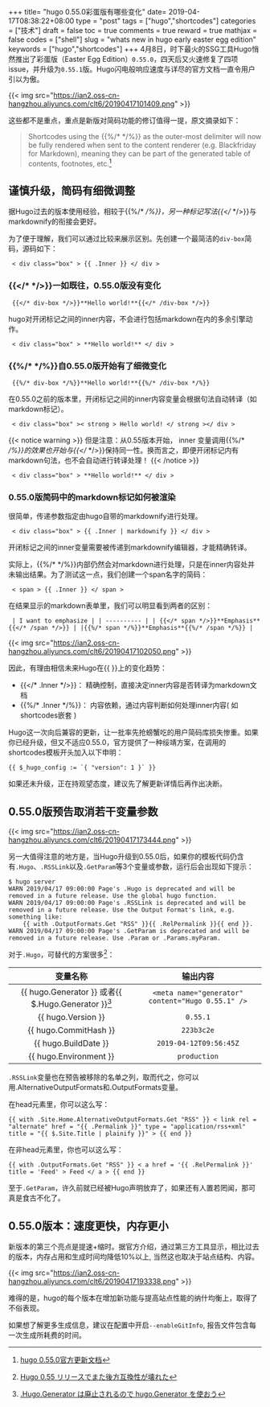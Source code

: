 +++
title= "hugo 0.55.0彩蛋版有哪些变化"
date= 2019-04-17T08:38:22+08:00
type = "post"
tags = ["hugo","shortcodes"]
categories = ["技术"]
draft = false
toc = true
comments = true
reward = true
mathjax = false
codes = ["shell"]
slug = "whats new in hugo early easter egg edition"
keywords = ["hugo","shortcodes"]
+++
4月8日，时下最火的SSG工具Hugo悄然推出了彩蛋版（Easter Egg Edition）`0.55.0`，四天后又火速修复了四项issue，并升级为`0.55.1`版。Hugo闪电般响应速度与详尽的官方文档一直令用户引以为傲。

{{< img src="https://ian2.oss-cn-hangzhou.aliyuncs.com/clt6/20190417101409.png" >}}

这些都不是重点，重点是新版对简码功能的修订值得一提，原文摘录如下：

>Shortcodes using the {{%/* */%}} as the outer-most delimiter will now be fully rendered when sent to the content renderer (e.g. Blackfriday for Markdown), meaning they can be part of the generated table of contents, footnotes, etc.[^1]

<!--more-->
## 谨慎升级，简码有细微调整

据Hugo过去的版本使用经验，相较于{{%/* */%}}，另一种标记写法{{</* */>}}与markdownify的衔接会更好。

为了便于理解，我们可以通过比较来展示区别。先创建一个最简洁的`div-box`简码，源码如下：

```shell
 < div class="box" > {{ .Inner }} </ div >
```
### {{</* */>}}一如既往，0.55.0版没有变化

```shell
 {{</* div-box */>}}**Hello world!**{{</* /div-box */>}}
```
 hugo对开闭标记之间的inner内容，不会进行包括markdown在内的多余引擎动作。

```shell
 < div class="box" > **Hello world!** </ div >
```

### {{%/* */%}}自0.55.0版开始有了细微变化
```shell
 {{%/* div-box */%}}**Hello world!**{{%/* /div-box */%}}
```
在0.55.0之前的版本里，开闭标记之间的inner内容变量会根据句法自动转译（如markdown标记）。

```shell
 < div class="box" >< strong > Hello world! </ strong ></ div >
```
{{< notice warning >}}
但是注意：从0.55版本开始， inner 变量调用{{%/* */%}}的效果也开始与{{</* */>}}保持同一性。换而言之，即便开闭标记内有markdown句法，也不会自动进行转译处理！
{{< /notice >}}

```shell
 < div class="box" > **Hello world!** </ div >
```
### 0.55.0版简码中的markdown标记如何被渲染

很简单，传递参数指定由hugo自带的markdownify进行处理。

```shell
 < div class="box" > {{ .Inner | markdownify }} </ div >
```
开闭标记之间的inner变量需要被传递到markdownify编辑器，才能精确转译。

实际上，{{%/* */%}}内部仍然会对markdown进行处理，只是在inner内容处并未输出结果。为了测试这一点，我们创建一个span名字的简码：

```shell
 < span > {{ .Inner }} </ span >
```
在结果显示的markdown表单里，我们可以明显看到两者的区别：

```shell
 | I want to emphasize | | ---------- | | {{</* span */>}}**Emphasis**{{</* /span */>}} | |{{%/* span */%}}**Emphasis**{{%/* /span */%}} |
```
{{< img src="https://ian2.oss-cn-hangzhou.aliyuncs.com/clt6/20190417102050.png" >}}

因此，有理由相信未来Hugo在{{ }}上的变化趋势：

- {{</* .Inner */>}}： 精确控制，直接决定inner内容是否转译为markdown文档
- {{%/* .Inner */%}}： 内容依赖，通过内容判断如何处理inner内容( 如shortcodes嵌套 )

Hugo这一次向后兼容的更新，让一批率先抢螃蟹吃的用户简码库损失惨重。如果你已经升级，但又不适应0.55.0，官方提供了一种绥靖方案，在调用的shortcodes模板开头加入以下申明：

```shell
{{ $_hugo_config := `{ "version": 1 }` }}
```

如果还未升级，正在持观望态度，建议先了解更新详情后再作出决断。

## 0.55.0版预告取消若干变量参数

{{< img src="https://ian2.oss-cn-hangzhou.aliyuncs.com/clt6/20190417173444.png" >}}

另一大值得注意的地方是，当Hugo升级到0.55.0后，如果你的模板代码仍含有`.Hugo`、`.RSSLink`以及`.GetParam`等3个变量或参数，运行后会出现如下提示：

```shell
$ hugo server
WARN 2019/04/17 09:00:00 Page's .Hugo is deprecated and will be removed in a future release. Use the global hugo function.
WARN 2019/04/17 09:00:00 Page's .RSSLink is deprecated and will be removed in a future release. Use the Output Format's link, e.g. something like:
    {{ with .OutputFormats.Get "RSS" }}{{ .RelPermalink }}{{ end }}.
WARN 2019/04/17 09:00:00 Page's .GetParam is deprecated and will be removed in a future release. Use .Param or .Params.myParam.
```

对于`.Hugo`，可替代的方案很多[^2]：

| 变量名称 | 输出内容 |
| :-: | :-: |
| {{ hugo.Generator }} 或者{{ $.Hugo.Generator }}[^3]| `<meta name="generator" content="Hugo 0.55.1" />` |
| {{ hugo.Version }} | `0.55.1` |
| {{ hugo.CommitHash }} | `223b3c2e` |
| {{ hugo.BuildDate }} | `2019-04-12T09:56:45Z` |
| {{ hugo.Environment }} | `production` |

`.RSSLink`变量也在预告被移除的名单之列，取而代之，你可以用.AlternativeOutputFormats和.OutputFormats变量。

在head元素里，你可以这么写：

```shell
{{ with .Site.Home.AlternativeOutputFormats.Get "RSS" }} < link rel = "alternate" href = "{{ .Permalink }}" type = "application/rss+xml" title = "{{ $.Site.Title | plainify }}" > {{ end }}
```
在非head元素里，你也可以这么写：

```shell
{{ with .OutputFormats.Get "RSS" }} < a href = '{{ .RelPermalink }}' title = 'Feed' > Feed </ a > {{ end }}
```

至于`.GetParam`，许久前就已经被Hugo声明放弃了，如果还有人置若罔闻，那可真是食古不化了。

## 0.55.0版本：速度更快，内存更小

新版本的第三个亮点是提速+缩时。据官方介绍，通过第三方工具显示，相比过去的版本，内存占用和生成时间均降低10%以上, 当然这也取决于站点结构、内容。

{{< img src="https://ian2.oss-cn-hangzhou.aliyuncs.com/clt6/20190417193338.png" >}}

难得的是，hugo的每个版本在增加新功能与提高站点性能的纳什均衡上，取得了不俗表现。

如果想了解更多生成信息，建议在配置中开启`--enableGitInfo`, 报告文件包含每一次生成所耗费的时间。

[^1]: [hugo 0.55.0官方更新文档](https://gohugo.io/news/0.55.0-relnotes/)
[^2]: [Hugo 0.55 リリースでまた後方互換性が壊れた](https://text.baldanders.info/hugo/broken-backward-compatibility-by-hugo-0_55/)
[^3]: [.Hugo.Generator は廃止されるので hugo.Generator を使おう](https://qiita.com/peaceiris/items/b6d611e184b2f28cc0ab)
